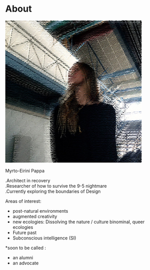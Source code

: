# About

![](profile.jpg)

Myrto-Eirini Pappa

.Architect in recovery  
.Researcher of how to survive the 9-5 nightmare  
.Currently exploring the boundaries of Design  

Areas of interest:  
- post-natural environments  
- augmented creativity  
- new ecologies: Dissolving the nature / culture binominal, queer ecologies  
- Future past  
- Subconscious intelligence (SI)  

*soon to be called :  
- an alumni  
- an advocate
